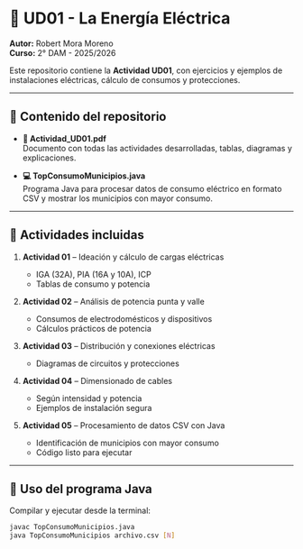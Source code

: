 # 📘 UD01 - La Energía Eléctrica

**Autor:** Robert Mora Moreno  
**Curso:** 2° DAM - 2025/2026  

Este repositorio contiene la **Actividad UD01**, con ejercicios y ejemplos de instalaciones eléctricas, cálculo de consumos y protecciones.  

---

## 📂 Contenido del repositorio

- **📄 Actividad_UD01.pdf**  
  Documento con todas las actividades desarrolladas, tablas, diagramas y explicaciones.

- **💻 TopConsumoMunicipios.java**  
  Programa Java para procesar datos de consumo eléctrico en formato CSV y mostrar los municipios con mayor consumo.

---

## 📝 Actividades incluidas

1. **Actividad 01** – Ideación y cálculo de cargas eléctricas  
   - IGA (32A), PIA (16A y 10A), ICP  
   - Tablas de consumo y potencia

2. **Actividad 02** – Análisis de potencia punta y valle  
   - Consumos de electrodomésticos y dispositivos  
   - Cálculos prácticos de potencia

3. **Actividad 03** – Distribución y conexiones eléctricas  
   - Diagramas de circuitos y protecciones

4. **Actividad 04** – Dimensionado de cables  
   - Según intensidad y potencia  
   - Ejemplos de instalación segura

5. **Actividad 05** – Procesamiento de datos CSV con Java  
   - Identificación de municipios con mayor consumo  
   - Código listo para ejecutar

---

## 🚀 Uso del programa Java

Compilar y ejecutar desde la terminal:

```bash
javac TopConsumoMunicipios.java
java TopConsumoMunicipios archivo.csv [N]
